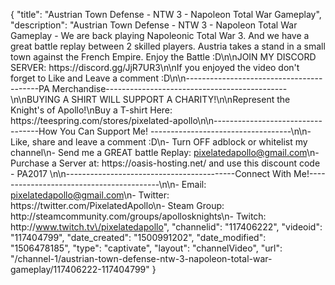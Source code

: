 {
    "title": "Austrian Town Defense - NTW 3 - Napoleon Total War Gameplay",
    "description": "Austrian Town Defense - NTW 3 - Napoleon Total War Gameplay - We are back playing Napoleonic Total War 3. And we have a great battle replay between 2 skilled players. Austria takes a stand in a small town against the French Empire. Enjoy the Battle :D\n\nJOIN MY DISCORD SERVER: https:\/\/discord.gg\/JjR7UR3\n\nIf you enjoyed the video don't forget to Like and Leave a comment :D\n\n-----------------------------------------PA Merchandise---------------------------------------------\n\nBUYING A SHIRT WILL SUPPORT A CHARITY!\n\nRepresent the Knight's of Apollo!\nBuy a T-shirt Here: https:\/\/teespring.com\/stores\/pixelated-apollo\n\n----------------------------------How You Can Support Me! -----------------------------------\n\n- Like, share and leave a comment :D\n- Turn OFF adblock or whitelist my channel\n- Send me a GREAT battle Replay: pixelatedapollo@gmail.com\n- Purchase a Server at: https:\/\/oasis-hosting.net\/ and use this discount code - PA2017 \n\n------------------------------------------Connect With Me!-----------------------------------------\n\n- Email: pixelatedapollo@gmail.com\n- Twitter: https:\/\/twitter.com\/PixelatedApollo\n- Steam Group:  http:\/\/steamcommunity.com\/groups\/apollosknights\n- Twitch: http:\/\/www.twitch.tv\/pixelatedapollo",
    "channelid": "117406222",
    "videoid": "117404799",
    "date_created": "1500991202",
    "date_modified": "1506478185",
    "type": "captivate",
    "layout": "channelVideo",
    "url": "\/channel-1\/austrian-town-defense-ntw-3-napoleon-total-war-gameplay\/117406222-117404799"
}